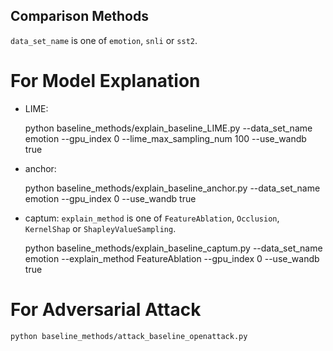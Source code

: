 ## Comparison Methods

`data_set_name` is one of `emotion`, `snli` or `sst2`.


# For Model Explanation
- LIME: 

    python baseline_methods/explain_baseline_LIME.py --data_set_name emotion  --gpu_index 0  --lime_max_sampling_num 100 --use_wandb true

- anchor: 

    python baseline_methods/explain_baseline_anchor.py --data_set_name emotion  --gpu_index 0  --use_wandb true

- captum: `explain_method` is one of `FeatureAblation`, `Occlusion`, `KernelShap` or `ShapleyValueSampling`.

    python baseline_methods/explain_baseline_captum.py --data_set_name emotion --explain_method FeatureAblation --gpu_index 0  --use_wandb true


# For Adversarial Attack

    python baseline_methods/attack_baseline_openattack.py 